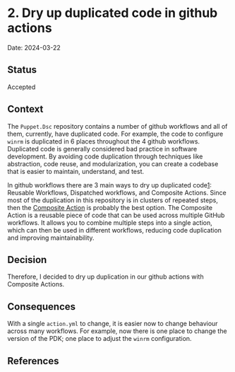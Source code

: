 # 2. Dry up duplicated code in github actions

Date: 2024-03-22

## Status

Accepted

## Context

The `Puppet.Dsc` repository contains a number of github workflows and all of them, currently, have duplicated code.  For example, the code to configure `winrm` is duplicated in 6 places throughout the 4 github workflows.  Duplicated code is generally considered bad practice in software development.  By avoiding code duplication through techniques like abstraction, code reuse, and modularization, you can create a codebase that is easier to maintain, understand, and test.

In github workflows there are 3 main ways to dry up duplicated code[1]: Reusable Workflows, Dispatched workflows, and Composite Actions.  Since most of the duplication in this repository is in clusters of repeated steps, then the [Composite Action][2] is probably the best option.  The Composite Action is a reusable piece of code that can be used across multiple GitHub workflows. It allows you to combine multiple steps into a single action, which can then be used in different workflows, reducing code duplication and improving maintainability.

## Decision

Therefore, I decided to dry up duplication in our github actions with Composite Actions.

## Consequences

With a single `action.yml` to change, it is easier now to change behaviour across many workflows.  For example, now there is one place to change the version of the PDK; one place to adjust the `winrm` configuration.

## References

[1]: https://cardinalby.github.io/blog/post/github-actions/dry-reusing-code-in-github-actions/
[2]: https://docs.github.com/en/actions/creating-actions/creating-a-composite-action
